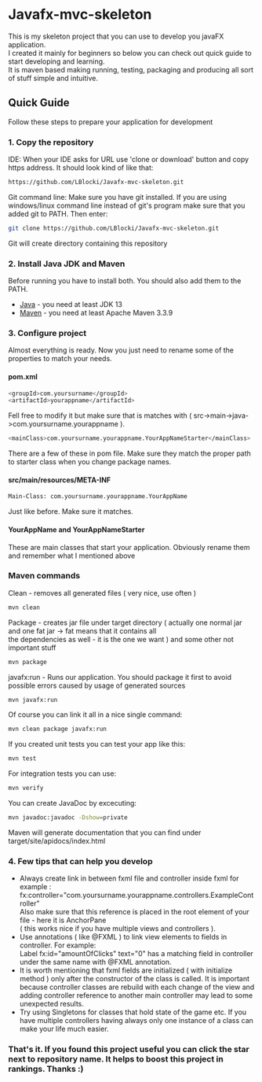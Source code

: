 # Javafx-mvc-skeleton
This is my skeleton project that you can use to develop you javaFX application.  
I created it mainly for beginners so below you can check out quick guide to start developing and learning.  
It is maven based making running, testing, packaging and producing all sort of stuff simple and intuitive.

## Quick Guide
Follow these steps to prepare your application for development  

### 1. Copy the repository
IDE: When your IDE asks for URL use 'clone or download' button and copy https address. It should look kind of like that:  
  ```bash
  https://github.com/LBlocki/Javafx-mvc-skeleton.git
  ```  
Git command line: Make sure you have git installed. If you are using windows/linux command line instead of git's program make sure
that you added git to PATH. Then enter:
   ```bash
   git clone https://github.com/LBlocki/Javafx-mvc-skeleton.git
   ```  
Git will create directory containing this repository  

### 2. Install Java JDK and Maven
Before running you have to install both. You should also add them to the PATH.  
* [Java](https://www.oracle.com/technetwork/java/javase/downloads/index.html) - you need at least JDK 13
* [Maven](https://maven.apache.org/) - you need at least Apache Maven 3.3.9

### 3. Configure project
Almost everything is ready. Now you just need to rename some of the properties to match your needs.  
#### pom.xml
  ```bash
  <groupId>com.yoursurname</groupId>
  <artifactId>yourappname</artifactId>
   ``` 
Fell free to modify it but make sure that is matches with ( src->main->java->com.yoursurname.yourappname ).  
  ```bash
  <mainClass>com.yoursurname.yourappname.YourAppNameStarter</mainClass>
   ``` 
There are a few of these in pom file. Make sure they match the proper path to starter class when you change package names.
#### src/main/resources/META-INF
  ```bash
  Main-Class: com.yoursurname.yourappname.YourAppName
   ``` 
Just like before. Make sure it matches.
#### YourAppName and YourAppNameStarter
These are main classes that start your application. Obviously rename them and remember what I mentioned above

### Maven commands
Clean - removes all generated files ( very nice, use often )
   ```bash
   mvn clean
   ```
Package - creates jar file under target directory ( actually one normal jar and one fat jar -> fat means that it contains all  
the dependencies as well - it is the one we want ) and some other not important stuff
   ```bash
   mvn package
   ```
javafx:run - Runs our application. You should package it first to avoid possible errors caused by usage of generated sources
   ```bash
   mvn javafx:run
   ```
Of course you can link it all in a nice single command:
   ```bash
   mvn clean package javafx:run
   ```
If you created unit tests you can test your app like this:
   ```bash
   mvn test
   ```
For integration tests you can use: 
   ```bash
   mvn verify
   ```
You can create JavaDoc by excecuting:
   ```bash
   mvn javadoc:javadoc -Dshow=private
   ```
Maven will generate documentation that you can find under target/site/apidocs/index.html  

### 4. Few tips that can help you develop
 * Always create link in between fxml file and controller inside fxml for example :    fx:controller="com.yoursurname.yourappname.controllers.ExampleController"  
Also make sure that this reference is placed in the root element of your file - here it is AnchorPane  
( this works nice if you have multiple views and controllers ).
 * Use annotations ( like @FXML ) to link view elements to fields in controller. For example:  
 Label fx:id="amountOfClicks" text="0" has a matching field in controller under the same name with @FXML annotation.
 * It is worth mentioning that fxml fields are initialized ( with initialize method ) only after the constructor of  the class is called. It is important because controller classes are rebuild with each change of the view and adding controller reference to
another main controller may lead to some unexpected results.
 * Try using Singletons for classes that hold state of the game etc. If you have multiple controllers
 having always only one instance of a class can make your life much easier.
   
### That's it. If you found this project useful you can click the star next to repository name. It helps to boost this project in rankings. Thanks :)
